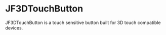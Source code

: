 # JF3DTouchButton
JF3DTouchButton is a touch sensitive button built for 3D touch compatible devices.
